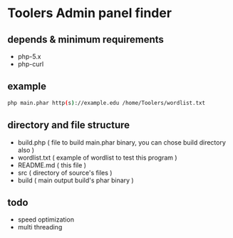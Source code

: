 # Toolers Admin panel finder

## depends & minimum requirements
- php-5.x
- php-curl

## example 
```sh
php main.phar http(s)://example.edu /home/Toolers/wordlist.txt
```
## directory and file structure
- build.php ( file to build main.phar binary, you can chose build directory also )
- wordlist.txt ( example of wordlist to test this program )
- README.md ( this file )
- src ( directory of source's files )
- build ( main output build's phar binary )

## todo
- speed optimization
- multi threading
